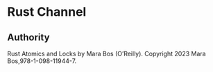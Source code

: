 # Rust Channel

## Authority
Rust Atomics and Locks by Mara Bos (O’Reilly). Copyright 2023 Mara Bos,978-1-098-11944-7.